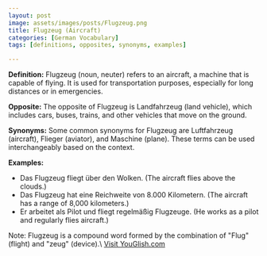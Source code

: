 ```yaml
---
layout: post
image: assets/images/posts/Flugzeug.png
title: Flugzeug (Aircraft)
categories: [German Vocabulary]
tags: [definitions, opposites, synonyms, examples]

---
```


**Definition:**
Flugzeug (noun, neuter) refers to an aircraft, a machine that is capable of flying. It is used for transportation purposes, especially for long distances or in emergencies.

**Opposite:**
The opposite of Flugzeug is Landfahrzeug (land vehicle), which includes cars, buses, trains, and other vehicles that move on the ground.

**Synonyms:**
Some common synonyms for Flugzeug are Luftfahrzeug (aircraft), Flieger (aviator), and Maschine (plane). These terms can be used interchangeably based on the context.

**Examples:**
- Das Flugzeug fliegt über den Wolken. (The aircraft flies above the clouds.)
- Das Flugzeug hat eine Reichweite von 8.000 Kilometern. (The aircraft has a range of 8,000 kilometers.)
- Er arbeitet als Pilot und fliegt regelmäßig Flugzeuge. (He works as a pilot and regularly flies aircraft.)

Note: Flugzeug is a compound word formed by the combination of "Flug" (flight) and "zeug" (device).\ <a id="yg-widget-0" class="youglish-widget" data-query="Flugzeug" data-lang="german" data-components="8412" data-auto-start="0" data-bkg-color="theme_light" data-title="How%20to%20pronounce%20Flugzeug%20in%20German"  rel="nofollow" href="https://youglish.com">Visit YouGlish.com</a><script async src="https://youglish.com/public/emb/widget.js" charset="utf-8"></script>